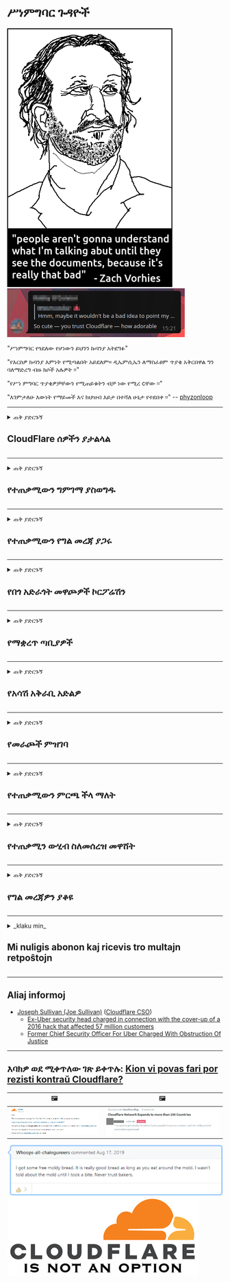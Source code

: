 # ሥነምግባር ጉዳዮች

![](../image/itsreallythatbad.jpg)
![](../image/telegram/c81238387627b4bfd3dcd60f56d41626.jpg)

"ሥነምግባር የጎደለው የሆነውን ይህንን ኩባንያ አትደግፉ"

"የእርስዎ ኩባንያ እምነት የሚጣልበት አይደለም። ዲኤምሲኤን ለማስፈፀም ጥያቄ አቅርበዋል ግን ባለማድረግ ብዙ ክሶች አሉዎት ፡፡"

"የሥነ ምግባር ጥያቄዎቻቸውን የሚጠይቁትን ብቻ ነው የሚረ cቸው ፡፡"

"እገምታለሁ እውነት የማይመች እና ከህዝብ እይታ በተሻለ ሁኔታ የተደበቀ ፡፡"  -- [phyzonloop](https://twitter.com/phyzonloop)


---


<details>
<summary>ጠቅ ያድርጉኝ

## CloudFlare ሰዎችን ያታልላል
</summary>


Cloudflare ለ CloudWlare ላልሆኑ ተጠቃሚዎች አይፈለጌ መልዕክቶችን እየላከ ነው ፡፡

- ለገቡ ተመዝጋቢዎች ብቻ ኢሜሎችን ይላኩ
- ተጠቃሚው “አቁም” ሲል ኢሜል መላክ አቁም

ያ ቀላል ነው ፡፡ ግን Cloudflare ግድ የለውም።
አገልግሎታቸውን መጠቀሙ ሁሉንም አይፈለጌዎች ወይም አጥቂዎችን ማቆም ይችላል ብሏል ፡፡
Cloudflare ን ሳንቃገፋ እንዴት Cloudflare ን ማስቆም እንችላለን?


| 🖼 | 🖼 |
| --- | --- |
| ![](../image/cfspam01.jpg) | ![](../image/cfspam03.jpg) |
| ![](../image/cfspam02.jpg) | ![](../image/cfspambrittany.jpg)<br>![](../image/cfspamtwtr.jpg) |

</details>

---

<details>
<summary>ጠቅ ያድርጉኝ

## የተጠቃሚውን ግምገማ ያስወግዱ
</summary>


Cloudflare ሳንሱር አሉታዊ ግምገማዎች።
የፀረ-ደመና / የደመና / ደመና / የደመና / የፀሐይ-ነባር ጽሑፍን በትዊተር ላይ ከለጠፉ ፣ ከ “Cloud,” not “መልእክት” መልዕክት ጋር ከ Cloudflare ሠራተኛ መልስ የማግኘት ዕድል ይኖርዎታል ፡፡
በማንኛውም የግምገማ ጣቢያ ላይ አሉታዊ ግምገማ ከለጠፉ እሱን ለመጥቀስ ይሞክራሉ ፡፡


| 🖼 | 🖼 |
| --- | --- |
| ![](../image/cfcenrev_01.jpg)<br>![](../image/cfcenrev_02.jpg) | ![](../image/cfcenrev_03.jpg) |

</details>

---

<details>
<summary>ጠቅ ያድርጉኝ

## የተጠቃሚውን የግል መረጃ ያጋሩ
</summary>


Cloudflare ሰፊ የማጎሳቆል ችግር አለው።
Cloudflare ስለተስተናገዱ ጣቢያዎች ቅሬታ ያላቸውን ሰዎች የግል መረጃ ያጋራል።
አንዳንድ ጊዜ እውነተኛ መታወቂያዎን እንዲያቀርቡ ይጠይቁዎታል።
ትንኮሳ ፣ መደብደብ ፣ መተላለፍ ወይም መግደል የማይፈልጉ ከሆነ ከ Cloudflared ከሆኑ ድርጣቢያዎች መራቅ ይሻላሉ።


| 🖼 | 🖼 |
| --- | --- |
| ![](../image/cfdox_what.jpg) | ![](../image/cfdox_swat.jpg) |
| ![](../image/cfdox_kill.jpg) | ![](../image/cfdox_threat.jpg) |
| ![](../image/cfdox_dox.jpg) | ![](../image/cfdox_ex1.jpg) |
| ![](../image/cfabuseform.jpg) | ![](../image/cfdox_ex2.jpg) |

</details>

---

<details>
<summary>ጠቅ ያድርጉኝ

## የበጎ አድራጎት መዋጮዎች ኮርፖሬሽን
</summary>


CloudFlare ለበጎ አድራጎት መዋጮዎች እየጠየቀ ነው።
አንድ የአሜሪካ ኮርፖሬሽን ጥሩ ምክንያቶች ካሏቸው ትርፋማ ካልሆኑ ድርጅቶች ጎን ለጎን በጎ አድራጎት መጠየቁ የሚያስገርም ነው ፡፡
ሰዎችን ማገድ ወይም የሌሎች ሰዎችን ጊዜ ማባከን ከፈለጉ ፣ ለ Cloudflare ሰራተኞች የተወሰኑ ፒዛዎችን ማዘዝ ይፈልጉ ይሆናል።


![](../image/cfdonate.jpg)

</details>

---

<details>
<summary>ጠቅ ያድርጉኝ

## የማቋረጥ ጣቢያዎች
</summary>


ጣቢያዎ በድንገት ቢወርድ ምን ያደርጋሉ?
ያለ ምንም ማስጠንቀቂያ ፣ Cloudflare የተጠቃሚውን ውቅር ወይም ማቆም አገልግሎቱን እየሰረዘ መሆኑን ሪፖርቶች አሉ።
የተሻለ አቅራቢ እንዲያገኙ እንመክርዎታለን።

![](../image/cftmnt.jpg)

</details>

---

<details>
<summary>ጠቅ ያድርጉኝ

## የአሳሽ አቅራቢ አድልዎ
</summary>


ቶር ፋየርዎር ቶር ፋየርፎክስ (Tor-Browser) ላልሆኑ ተጠቃሚዎች በቶር ላይ ጥቃት በሚሰነዘርበት ጊዜ ፋየርፎክስን ለሚጠቀሙ ሰዎች ተመራጭ አያያዝን ይሰጣል ፡፡
ነፃ ያልሆኑ ጃቫስክሪፕትን ለመግደል ፈቃደኛ ያልሆኑ የቶር ተጠቃሚዎች የጥላቻ ህክምናም ይሰጣቸዋል።
ይህ የመዳረሻ አለመመጣጠን የአውታረ መረብ ገለልተኛ አላግባብ እና የኃይል አላግባብ መጠቀም ነው።

![](../image/browdifftbcx.gif)

- ግራ: ቶር አሳሽ ፣ ቀኝ: - Chrome። ተመሳሳይ የአይፒ አድራሻ።

![](../image/browserdiff.jpg)

- ግራ: ቶር አሳሽ ጃቫስክሪፕት ተሰናክሏል ፣ ኩኪ ነቅቷል
- ቀኝ Chrome ጃቫ ስክሪፕት ነቅቷል ፣ ብስኩት ተሰናክሏል

![](../image/cfsiryoublocked.jpg)

- QuteBrowser (ጥቃቅን አሳሽ) ያለ ቶር (Clearnet IP)

| ***አሳሽ*** | ***ሕክምና ድረስበት*** |
| --- | --- |
| Tor Browser (ጃቫስክሪፕት ነቅቷል) | መድረስ ተፈቅ .ል |
| Firefox (ጃቫስክሪፕት ነቅቷል) | የተበላሸ መዳረሻ |
| Chromium (ጃቫስክሪፕት ነቅቷል) | የተበላሸ መዳረሻ |
| Chromium or Firefox (ጃቫስክሪፕት ተሰናክሏል) | መድረሻ ተከልክሏል |
| Chromium or Firefox (ኩኪ ቦዝኗል) | መድረሻ ተከልክሏል |
| QuteBrowser | መድረሻ ተከልክሏል |
| lynx | መድረሻ ተከልክሏል |
| w3m | መድረሻ ተከልክሏል |
| wget | መድረሻ ተከልክሏል |


ቀላል ፈተናን ለመፍታት ኦዲዮ ቁልፍን ለምን አይጠቀሙም?

አዎ የኦዲዮ ቁልፍ አለ ፣ ግን ሁልጊዜ ቶርን አይሠራም ፡፡
ጠቅ ሲያደርጉ ይህንን መልእክት ያገኛሉ:

```
ቆይተው እንደገና ይሞክሩ
ኮምፒተርዎ ወይም አውታረ መረብዎ ራስ-ሰር ጥያቄዎችን ይልካል ይሆናል።
ተጠቃሚዎቻችንን ለመጠበቅ አሁን ጥያቄዎን ማስኬድ አንችልም።
ለተጨማሪ ዝርዝሮች የእገዛ ገጻችንን ይጎብኙ
```

</details>

---

<details>
<summary>ጠቅ ያድርጉኝ

## የመራጮች ምዝገባ
</summary>


በአሜሪካ ግዛቶች ውስጥ መራጮች በመጨረሻ በሚኖሩበት ግዛት በክልሉ ፀሐፊ ድርጣቢያ በኩል ድምጽ ለመስጠት ይመዘገባሉ ፡፡
በሪ Republicብሊካን ቁጥጥር የሚደረግበት የስቴቱ ፀሐፊ ጽ / ቤቶች የክልል ፀሐፊውን ድር ጣቢያ በዳመናፍላር አማካይነት በማካተት በመራጮች ቁጥጥር ስር ይሳተፋሉ ፡፡
የደመና ፍላይር የቶር ተጠቃሚዎች የጥላቻ አያያዝ ፣ የ MITM አቀማመጥ ማዕከላዊ ቁጥጥር የሚደረግበት ዓለም አቀፍ ደረጃ ነው ፣ እና መበላሸቱ በአጠቃላይ ምርጫ እጩዎች ለመመዝገብ አሻፈረን ብለዋል ፡፡
በተለይም ሊብራዎች ግላዊነትን ይቀበሉታል ፡፡
የመራጮች ምዝገባ ቅ formsች ስለ መራጭ የፖለቲካ አመላካች ፣ የግል አካላዊ አድራሻ ፣ ማህበራዊ ዋስትና ቁጥር እና የትውልድ ቀን ስሱ መረጃዎችን ይይዛሉ ፡፡
ብዙ ግዛቶች ያንን መረጃ በይፋ የሚገኝ ብቻ ነው የሚያቀርቡት ፣ ግን አንድ ሰው ድምጽ ለመስጠት ሲመዘገብ Cloudflare ያንን ሁሉ መረጃ ያያል ፡፡

የወረቀት ምዝገባ ደመናውላልን የሚያደናቅፍ አለመሆኑን ልብ ይበሉ ምክንያቱም የግዛቱ የውሂብ ማስገቢያ ሰራተኞች ፀሐፊ ውሂቡን ለማስገባት የደመና ፍላይን ድር ጣቢያ ይጠቀማሉ።

| 🖼 | 🖼 |
| --- | --- |
| ![](../image/cfvotm_01.jpg) | ![](../image/cfvotm_02.jpg) |

- Change.org ድምጾችን ለመሰብሰብ እና እርምጃ ለመውሰድ ዝነኛ ድር ጣቢያ ነው ፡፡
“በየትኛውም ቦታ ያሉ ሰዎች ዘመቻዎችን ይጀምራሉ ፣ ደጋፊዎችን በማሰባሰብ ፣ እና ውሳኔዎችን ለማምጣት ከውሳኔ ሰጭዎች ጋር አብረው እየሠሩ ነው ፡፡”
እንደ አለመታደል ሆኖ ብዙ ሰዎች በ Cloudflare አፀያፊ ማጣሪያ ምክንያት ሁሉንም የለውጥ ቅፅሎችን ማየት አይችሉም
አቤቱታውን ከመፈረም ታግደዋል ፣ ስለሆነም ከዴሞክራሲያዊ ሂደት አያቋርጡም ፡፡
እንደ OpenPetition ያለ ደመና የሌለበትን መድረክን መጠቀም ችግሩን ለማስተካከል ይረዳል።

| 🖼 | 🖼 |
| --- | --- |
| ![](../image/changeorgasn.jpg) | ![](../image/changeorgtor.jpg) |

- የክላውድላየር “የአቴና አትስኖ ፕሮጄክት” ለክፍለ ግዛት እና ለአከባቢ ምርጫ ድር ጣቢያዎች ነፃ የድርጅት-ደረጃ ጥበቃን ይሰጣል።
“የምርጫዎቻቸው የምርጫ መረጃ እና የመራጮች ምዝገባ መድረስ ይችላሉ” ብለዋል ግን ይህ ውሸት ነው ምክንያቱም ብዙ ሰዎች ጣቢያውን በጭራሽ ማሰስ ስለማይችሉ ነው ፡፡

</details>

---

<details>
<summary>ጠቅ ያድርጉኝ

## የተጠቃሚውን ምርጫ ችላ ማለት
</summary>


የሆነ ነገር መርጠው ከወጡ ስለእሱ ምንም ኢሜል እንደማይቀበሉ ይጠብቃሉ ፡፡
Cloudflare የተጠቃሚውን ምርጫ ችላ ማለት እና ከደንበኛ ስምምነት ውጭ ለሶስተኛ ወገን ኮርፖሬሽኖች ውሂብ ያጋሩ ፡፡
የእነሱን ነፃ ዕቅድ የሚጠቀሙ ከሆነ ፣ አንዳንድ ጊዜ ወርሃዊ የደንበኝነት ምዝገባን እንዲገዙ ይጠይቁዎታል።

![](../image/cfviopl_tp.jpg)

</details>

---

<details>
<summary>ጠቅ ያድርጉኝ

## የተጠቃሚን ውሂብ ስለመሰረዝ መዋሸት
</summary>


በዚህ የቀድሞ የደመናው ደንበኛ ብሎግ (ዳውንሎድ) ብሎግ መሠረት Cloudflare መለያዎችን ስለመሰረዝ ነው።
በአሁኑ ጊዜ ብዙ ኩባንያዎች መለያዎን ከዘጉ ወይም ካስወገዱት በኋላ ውሂብዎን ይይዛሉ።
አብዛኛዎቹ ጥሩ ኩባንያዎች በግላዊነት ፖሊሲቸው ውስጥ ስለዚህ ጉዳይ ይጠቅሳሉ።
Cloudflare? አይ.

```
2019-08-05 CloudFlare መለያዬን እንደሚያስወግዱት ማረጋገጫ ልከውልኛል።
2019-10-02 ከ ‹ደንበኛ ስለሆንኩ› ከ CloudFlare አንድ ኢሜይል ደርሶኛል ፡፡
```

Cloudflare “አስወግድ” የሚለውን ቃል አላወቀም ነበር።
በእርግጥ ከተወገደ ይህ የቀድሞ ደንበኛ ለምን ኢሜል አገኘ?
በተጨማሪም የ Cloudflare የግላዊነት ፖሊሲ ስለእሱ እንደማይጠቁም ጠቅሷል።

```
የእነሱ አዲሱ የግላዊነት ፖሊሲ ለአንድ ዓመት ውሂብን ጠብቆ ማቆየት ምንም አይጠቅስም።
```

![](../image/cfviopl_notdel.jpg)

የግላዊነት መመሪያቸው LIE ከሆነ እንዴት Cloudflare ን ማመን ይችላሉ?

</details>

---

<details>
<summary>ጠቅ ያድርጉኝ

## የግል መረጃዎን ያቆዩ
</summary>


የ Cloudflare መለያን መሰረዝ ከባድ ደረጃ ነው።

```
የ "መለያ" ምድብ በመጠቀም የድጋፍ ትኬት ያስገቡ ፣
እና በመልዕክቱ አካል ውስጥ የመለያ ስረዛን ይጠይቁ ፡፡
ስረዛ ከመጠየቅዎ በፊት በመለያዎ ላይ ምንም ጎራዎች ወይም የዱቤ ካርዶች ሊኖሩዎት አይገባም።
```

ይህ የማረጋገጫ ኢሜይል ይደርስዎታል።

![](../image/cf_deleteandkeep.jpg)

የስረዛ ጥያቄዎን ማስኬድ ጀምረናል "ግን" የግል መረጃዎን ማከማቸታችንን እንቀጥላለን "።

ይህንን "ማመን" ይችላሉ?

</details>

---

<details>
<summary>_klaku min_

## Mi nuligis abonon kaj ricevis tro multajn retpoŝtojn
</summary>


La uzanto nuligis sian 'Cloudflare stream' abonon kaj li ricevas retpoŝtajn memorigilojn ĉiutage por rememorigi lin pri nuligita abono.
Ne estas malaprobita butono. Kiel vi ĉesas ĉi tiun frenezon?

![](../image/barrageemailcancelsubscription.jpg)

Cloudflare diris al ĉi tiu uzanto kontakti subtenteamo kaj peti ĉiujn viajn enhavojn forigi.

- [t](https://web.archive.org/web/20210412165334/https://twitter.com/JohnHaldson/status/1381651569247088650)

</details>

---

## Aliaj informoj

- [Joseph Sullivan (Joe Sullivan)](../cloudflare_inc/cloudflare_members.md) ([Cloudflare CSO](https://twitter.com/eastdakota/status/1296522269313785862))
  - [Ex-Uber security head charged in connection with the cover-up of a 2016 hack that affected 57 million customers](https://www.businessinsider.com/uber-data-hack-security-head-joe-sullivan-charged-cover-up-2020-8)
  - [Former Chief Security Officer For Uber Charged With Obstruction Of Justice](https://www.justice.gov/usao-ndca/pr/former-chief-security-officer-uber-charged-obstruction-justice)


---

## እባክዎ ወደ ሚቀጥለው ገጽ ይቀጥሉ:   [Kion vi povas fari por rezisti kontraŭ Cloudflare?](am.action.md)

|  🖼  |  🖼 |
| --- | --- |
| ![](../image/cfcommunity_ban.jpg) | ![](../image/censor_cloudflare_blogcomment.jpg) |

![](../image/freemoldybread.jpg)
![](../image/cfisnotanoption.jpg)
